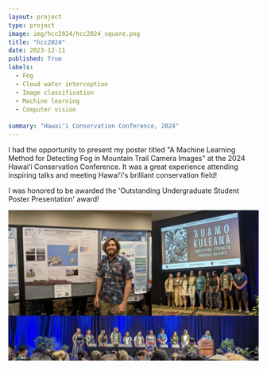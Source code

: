 ```yaml
---
layout: project
type: project
image: img/hcc2024/hcc2024_square.png
title: "hcc2024"
date: 2023-12-11
published: True
labels:
  - Fog
  - Cloud water interception
  - Image classification
  - Machine learning
  - Computer vision

summary: "Hawaiʻi Conservation Conference, 2024"
---
```

I had the opportunity to present my poster titled "A Machine Learning Method for Detecting Fog in Mountain Trail Camera Images" at the 2024 Hawaiʻi Conservation Conference. It was a great experience attending inspiring talks and meeting Hawaiʻi's brilliant conservation field!

I was honored to be awarded the 'Outstanding Undergraduate Student Poster Presentation' award!




<img class="img-fluid" src="../img/hcc2024/hcc2024_collage.jpg">



